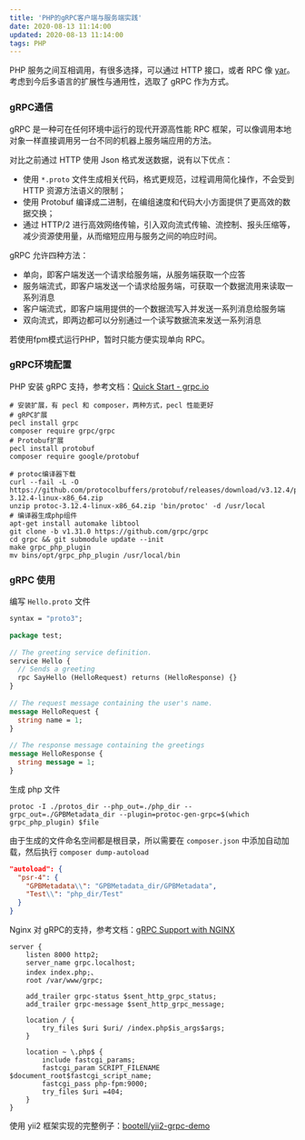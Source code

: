 ```yaml
---
title: 'PHP的gRPC客户端与服务端实践'
date: 2020-08-13 11:14:00
updated: 2020-08-13 11:14:00
tags: PHP
---
```



PHP 服务之间互相调用，有很多选择，可以通过 HTTP 接口，或者 RPC 像 [yar](https://github.com/laruence/yar)。考虑到今后多语言的扩展性与通用性，选取了 gRPC 作为方式。


<!--more-->


### gRPC通信

gRPC 是一种可在任何环境中运行的现代开源高性能 RPC 框架，可以像调用本地对象一样直接调用另一台不同的机器上服务端应用的方法。

对比之前通过 HTTP 使用 Json 格式发送数据，说有以下优点：

- 使用 `*.proto` 文件生成相关代码，格式更规范，过程调用简化操作，不会受到 HTTP 资源方法语义的限制；
- 使用 Protobuf 编译成二进制，在编组速度和代码大小方面提供了更高效的数据交换；
- 通过 HTTP/2 进行高效网络传输，引入双向流式传输、流控制、报头压缩等，减少资源使用量，从而缩短应用与服务之间的响应时间。

gRPC 允许四种方法：

- 单向，即客户端发送一个请求给服务端，从服务端获取一个应答
- 服务端流式，即客户端发送一个请求给服务端，可获取一个数据流用来读取一系列消息
- 客户端流式，即客户端用提供的一个数据流写入并发送一系列消息给服务端
- 双向流式，即两边都可以分别通过一个读写数据流来发送一系列消息

若使用fpm模式运行PHP，暂时只能方便实现单向 RPC。



### gRPC环境配置

PHP 安装 gRPC 支持，参考文档：[Quick Start - grpc.io](https://grpc.io/docs/languages/php/quickstart/)

```shell
# 安装扩展，有 pecl 和 composer，两种方式，pecl 性能更好
# gRPC扩展
pecl install grpc
composer require grpc/grpc
# Protobuf扩展
pecl install protobuf
composer require google/protobuf

# protoc编译器下载
curl --fail -L -O https://github.com/protocolbuffers/protobuf/releases/download/v3.12.4/protoc-3.12.4-linux-x86_64.zip
unzip protoc-3.12.4-linux-x86_64.zip 'bin/protoc' -d /usr/local
# 编译器生成php组件
apt-get install automake libtool
git clone -b v1.31.0 https://github.com/grpc/grpc
cd grpc && git submodule update --init
make grpc_php_plugin
mv bins/opt/grpc_php_plugin /usr/local/bin
```



### gRPC 使用


编写 `Hello.proto` 文件

```protobuf
syntax = "proto3";
  
package test;
  
// The greeting service definition.
service Hello {
  // Sends a greeting
  rpc SayHello (HelloRequest) returns (HelloResponse) {}
}
  
// The request message containing the user's name.
message HelloRequest {
  string name = 1;
}
  
// The response message containing the greetings
message HelloResponse {
  string message = 1;
}
```

生成 php 文件

```shell
protoc -I ./protos_dir --php_out=./php_dir --grpc_out=./GPBMetadata_dir --plugin=protoc-gen-grpc=$(which grpc_php_plugin) $file
```

由于生成的文件命名空间都是根目录，所以需要在 `composer.json` 中添加自动加载，然后执行 `composer dump-autoload`

```json
"autoload": {
  "psr-4": {
    "GPBMetadata\\": "GPBMetadata_dir/GPBMetadata",
    "Test\\": "php_dir/Test"
  }
}
```

Nginx 对 gRPC的支持，参考文档：[gRPC Support with NGINX](https://www.nginx.com/blog/nginx-1-13-10-grpc/)

```nginx
server {
    listen 8000 http2;
    server_name grpc.localhost;
    index index.php;、
    root /var/www/grpc;

    add_trailer grpc-status $sent_http_grpc_status;
    add_trailer grpc-message $sent_http_grpc_message;

    location / {
        try_files $uri $uri/ /index.php$is_args$args;
    }

    location ~ \.php$ {
        include fastcgi_params;
        fastcgi_param SCRIPT_FILENAME $document_root$fastcgi_script_name;
        fastcgi_pass php-fpm:9000;
        try_files $uri =404;
    }
}
```

使用 yii2 框架实现的完整例子：[bootell/yii2-grpc-demo](https://github.com/bootell/yii2-grpc-demo)

